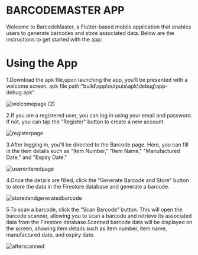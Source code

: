 # BARCODEMASTER APP
  Welcome to BarcodeMaster, a Flutter-based mobile application that enables users to generate barcodes and store associated data. Below are the instructions to get started with the app:
 
  
 
# Using the App
1.Download the apk file,upon launching the app, you'll be presented with a welcome screen.
apk file path:"build\app\outputs\apk\debug\app-debug.apk"

 ![welcomepage (2)](https://github.com/lokesh-coder-ai/barcodemaster/assets/96050749/4d88d860-f71e-4189-8cd7-116d245b177f)
 
2.If you are a registered user, you can log in using your email and password. If not, you can tap the "Register" button to create a new account.

![registerpage](https://github.com/lokesh-coder-ai/barcodemaster/assets/96050749/333486b5-add2-4d06-a717-bfec82ded52d)

3.After logging in, you'll be directed to the Barcode page. Here, you can fill in the item details such as "Item Number," "Item Name," "Manufactured Date," and "Expiry Date."

![userenteredpage](https://github.com/lokesh-coder-ai/barcodemaster/assets/96050749/58bb8281-5709-489d-9198-dacf8d96dec6)

4.Once the details are filled, click the "Generate Barcode and Store" button to store the data in the Firestore database and generate a barcode.


![storedandgeneratedbarcode](https://github.com/lokesh-coder-ai/barcodemaster/assets/96050749/eb3ff8de-16f8-4e68-9944-1ade88753f36)

5.To scan a barcode, click the "Scan Barcode" button. This will open the barcode scanner, allowing you to scan a barcode and retrieve its associated data from the Firestore database.Scanned barcode data will be displayed on the screen, showing item details such as item number, item name, manufactured date, and expiry date.


![afterscanned](https://github.com/lokesh-coder-ai/barcodemaster/assets/96050749/ed90dae3-0a12-4035-ae87-0fcec1869763)
